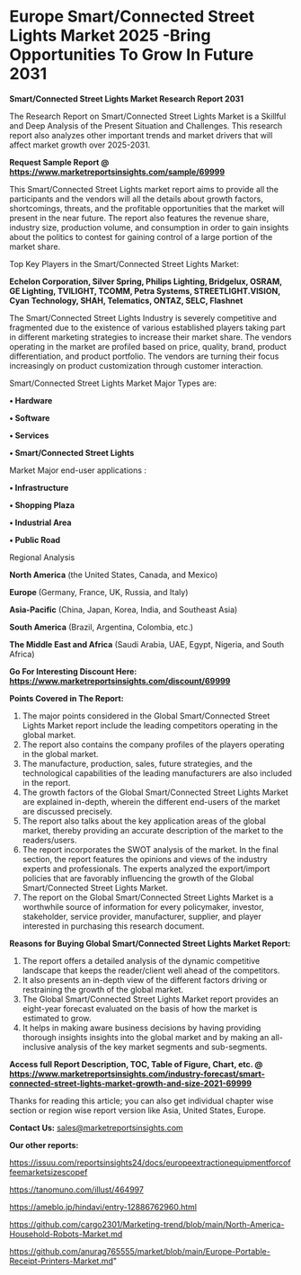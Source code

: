  # Europe Smart/Connected Street Lights Market 2025 -Bring Opportunities To Grow In Future 2031

<strong>Smart/Connected Street Lights Market Research Report 2031</strong>

The Research Report on Smart/Connected Street Lights Market is a Skillful and Deep Analysis of the Present Situation and Challenges. This research report also analyzes other important trends and market drivers that will affect market growth over 2025-2031.

<strong>Request Sample Report @ <a href=https://www.marketreportsinsights.com/sample/69999>https://www.marketreportsinsights.com/sample/69999</a></strong>

This Smart/Connected Street Lights market report aims to provide all the participants and the vendors will all the details about growth factors, shortcomings, threats, and the profitable opportunities that the market will present in the near future. The report also features the revenue share, industry size, production volume, and consumption in order to gain insights about the politics to contest for gaining control of a large portion of the market share.

Top Key Players in the Smart/Connected Street Lights Market:

<strong>Echelon Corporation, Silver Spring, Philips Lighting, Bridgelux, OSRAM, GE Lighting, TVILIGHT, TCOMM, Petra Systems, STREETLIGHT.VISION, Cyan Technology, SHAH, Telematics, ONTAZ, SELC, Flashnet</strong>

The Smart/Connected Street Lights Industry is severely competitive and fragmented due to the existence of various established players taking part in different marketing strategies to increase their market share. The vendors operating in the market are profiled based on price, quality, brand, product differentiation, and product portfolio. The vendors are turning their focus increasingly on product customization through customer interaction.

Smart/Connected Street Lights Market Major Types are:

<strong>• Hardware

• Software

• Services

• Smart/Connected Street Lights</strong>

Market Major end-user applications :

<strong>• Infrastructure

• Shopping Plaza

• Industrial Area

• Public Road</strong>

Regional Analysis

</u><strong><b>North America</b></strong> (the United States, Canada, and Mexico)

<strong><b>Europe </b></strong>(Germany, France, UK, Russia, and Italy)

<strong><b>Asia-Pacific</b></strong> (China, Japan, Korea, India, and Southeast Asia)

<strong><b>South America</b></strong> (Brazil, Argentina, Colombia, etc.)

<strong><b>The Middle East and Africa</b></strong> (Saudi Arabia, UAE, Egypt, Nigeria, and South Africa)

<strong>Go For Interesting Discount Here: <a href=https://www.marketreportsinsights.com/discount/69999>https://www.marketreportsinsights.com/discount/69999</a></strong>

<strong>Points Covered in The Report:</strong>
<ol>
  <li>The major points considered in the Global Smart/Connected Street Lights Market report include the leading competitors operating in the global market.</li>
  <li>The report also contains the company profiles of the players operating in the global market.</li>
  <li>The manufacture, production, sales, future strategies, and the technological capabilities of the leading manufacturers are also included in the report.</li>
  <li>The growth factors of the Global Smart/Connected Street Lights Market are explained in-depth, wherein the different end-users of the market are discussed precisely.</li>
  <li>The report also talks about the key application areas of the global market, thereby providing an accurate description of the market to the readers/users.</li>
  <li>The report incorporates the SWOT analysis of the market. In the final section, the report features the opinions and views of the industry experts and professionals. The experts analyzed the export/import policies that are favorably influencing the growth of the Global Smart/Connected Street Lights Market.</li>
  <li>The report on the Global Smart/Connected Street Lights Market is a worthwhile source of information for every policymaker, investor, stakeholder, service provider, manufacturer, supplier, and player interested in purchasing this research document.</li>
</ol>
<strong>Reasons for Buying Global Smart/Connected Street Lights Market Report:</strong>

<ol>
  <li>The report offers a detailed analysis of the dynamic competitive landscape that keeps the reader/client well ahead of the competitors.</li>
  <li>It also presents an in-depth view of the different factors driving or restraining the growth of the global market.</li>
  <li>The Global Smart/Connected Street Lights Market report provides an eight-year forecast evaluated on the basis of how the market is estimated to grow.</li>
  <li>It helps in making aware business decisions by having providing thorough insights insights into the global market and by making an all-inclusive analysis of the key market segments and sub-segments.</li>
</ol>
<strong>Access full Report Description, TOC, Table of Figure, Chart, etc. @ <a href=https://www.marketreportsinsights.com/industry-forecast/smart-connected-street-lights-market-growth-and-size-2021-69999>https://www.marketreportsinsights.com/industry-forecast/smart-connected-street-lights-market-growth-and-size-2021-69999</a></strong>


Thanks for reading this article; you can also get individual chapter wise section or region wise report version like Asia, United States, Europe.

<strong>Contact Us:</strong>
sales@marketreportsinsights.com

<strong>Our other reports:</strong>

<a href=https://issuu.com/reportsinsights24/docs/europeextractionequipmentforcoffeemarketsizescopef>https://issuu.com/reportsinsights24/docs/europeextractionequipmentforcoffeemarketsizescopef</a>

<a href=https://tanomuno.com/illust/464997>https://tanomuno.com/illust/464997</a>

<a href=https://ameblo.jp/hindavi/entry-12886762960.html>https://ameblo.jp/hindavi/entry-12886762960.html</a>

<a href=https://github.com/cargo2301/Marketing-trend/blob/main/North-America-Household-Robots-Market.md>https://github.com/cargo2301/Marketing-trend/blob/main/North-America-Household-Robots-Market.md</a>

<a href=https://github.com/anurag765555/market/blob/main/Europe-Portable-Receipt-Printers-Market.md>https://github.com/anurag765555/market/blob/main/Europe-Portable-Receipt-Printers-Market.md</a>"
